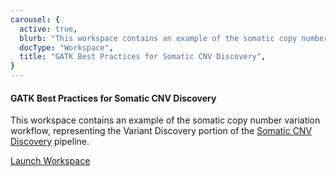 ```yaml
---
carousel: {
  active: true,
  blurb: "This workspace contains an example of the somatic copy number variation workflow, representing the Variant Discovery portion of the Somatic CNV Discovery pipeline.",
  docType: "Workspace",
  title: "GATK Best Practices for Somatic CNV Discovery",
}
---
```


#### GATK Best Practices for Somatic CNV Discovery

This workspace contains an example of the somatic copy number variation workflow, representing the Variant Discovery portion of the [Somatic CNV Discovery](https://software.broadinstitute.org/gatk/best-practices/workflow?id=11147) pipeline.

<go-arrow>[Launch Workspace](https://anvil.terra.bio/#workspaces/help-gatk/Somatic-CNVs-GATK4)</go-arrow>

